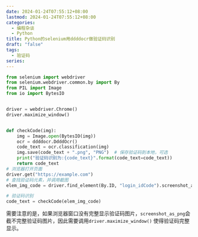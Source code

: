 ```yaml
---
date: 2024-01-24T07:55:12+08:00
lastmod: 2024-01-24T07:55:12+08:00
categories:
  - 编程杂谈
  - Python
title: Python的selenium用ddddocr做验证码识别
draft: "false"
tags:
  - 验证码
series:
---
```


```python
from selenium import webdriver
from selenium.webdriver.common.by import By
from PIL import Image  
from io import BytesIO


driver = webdriver.Chrome()
driver.maximize_window()


def checkCode(img):  
    img = Image.open(BytesIO(img))  
    ocr = ddddocr.DdddOcr()  
    code_text = ocr.classification(img)  
    img.save(code_text + ".png", "PNG")  # 保存验证码到本地，可选
    print("验证码识别为:{code_text}".format(code_text=code_text))  
    return code_text
# 浏览器打开页面
driver.get("https://example.com")
# 查找验证码元素，并调用截图
elem_img_code = driver.find_element(By.ID, "login_idCode").screenshot_as_png  

# 验证码识别  
code_text = checkCode(elem_img_code)
```

需要注意的是，如果浏览器窗口没有完整显示验证码图片，`screenshot_as_png`会截不完整验证码图片，因此需要调用`driver.maximize_window()` 使得验证码完整显示。
